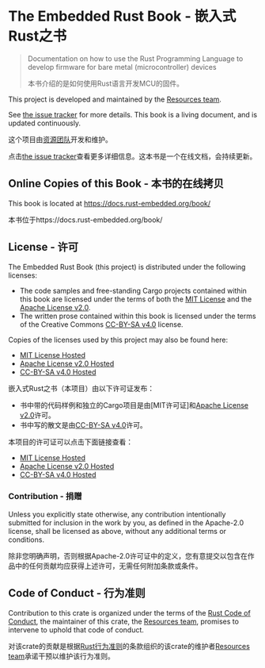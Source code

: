 # The Embedded Rust Book - 嵌入式Rust之书

> Documentation on how to use the Rust Programming Language to develop firmware for bare metal (microcontroller) devices
>
> 本书介绍的是如何使用Rust语言开发MCU的固件。 

This project is developed and maintained by the [Resources team][team].

See [the issue tracker] for more details. This book is a living document, and is updated continuously.

[the issue tracker]: https://github.com/rust-embedded/book/issues

这个项目由[资源团队][team]开发和维护。

点击[the issue tracker]查看更多详细信息。这本书是一个在线文档，会持续更新。

[the issue tracker]: https://github.com/rust-embedded/book/issues

## Online Copies of this Book - 本书的在线拷贝

This book is located at https://docs.rust-embedded.org/book/

本书位于https://docs.rust-embedded.org/book/

## License - 许可

The Embedded Rust Book (this project) is distributed under the following licenses:

* The code samples and free-standing Cargo projects contained within this book are licensed under the terms of both the [MIT License] and the [Apache License v2.0].
* The written prose contained within this book is licensed under the terms of the Creative Commons [CC-BY-SA v4.0] license.

Copies of the licenses used by this project may also be found here:

* [MIT License Hosted]
* [Apache License v2.0 Hosted]
* [CC-BY-SA v4.0 Hosted]

嵌入式Rust之书（本项目）由以下许可证发布：

- 书中带的代码样例和独立的Cargo项目是由[MIT许可证]和[Apache License v2.0]许可。
- 书中写的散文是由[CC-BY-SA v4.0]许可。

本项目的许可证可以点击下面链接查看：

- [MIT License Hosted]
- [Apache License v2.0 Hosted]
- [CC-BY-SA v4.0 Hosted]

[MIT License]: ./LICENSE-MIT
[Apache License v2.0]: ./LICENSE-APACHE
[CC-BY-SA v4.0]: ./LICENSE-CC-BY-SA
[MIT License Hosted]: https://opensource.org/licenses/MIT
[Apache License v2.0 Hosted]: http://www.apache.org/licenses/LICENSE-2.0
[CC-BY-SA v4.0 Hosted]: https://creativecommons.org/licenses/by-sa/4.0/legalcode

### Contribution - 捐赠

Unless you explicitly state otherwise, any contribution intentionally submitted for inclusion in the work by you, as defined in the Apache-2.0 license, shall be licensed as above, without any additional terms or conditions.

 除非您明确声明，否则根据Apache-2.0许可证中的定义，您有意提交以包含在作品中的任何贡献均应获得上述许可，无需任何附加条款或条件。 

## Code of Conduct - 行为准则

Contribution to this crate is organized under the terms of the [Rust Code of
Conduct][CoC], the maintainer of this crate, the [Resources team][team], promises
to intervene to uphold that code of conduct.

对该crate的贡献是根据[Rust行为准则][CoC]的条款组织的该crate的维护者[Resources team][team]承诺干预以维护该行为准则。

[CoC]: CODE_OF_CONDUCT.md
[team]: https://github.com/rust-embedded/wg#the-resources-team
